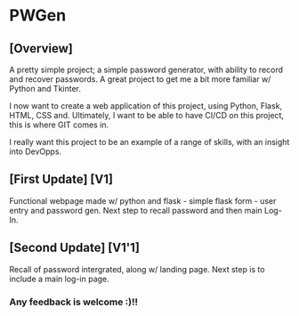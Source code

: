 # PWGen #
        


## [Overview] ##
A pretty simple project; a simple password generator, with ability to record and recover passwords. A great project to get me a bit more familiar w/ Python and Tkinter.

I now want to create a web application of this project, using Python, Flask, HTML, CSS and. Ultimately, I want to be able to have CI/CD on this project, this is where GIT comes in.

I really want this project to be an example of a range of skills, with an insight into DevOpps.

## [First Update] [V1] ##
Functional webpage made w/ python and flask - simple flask form - user entry and password gen. 
Next step to recall password and then main Log-In.

## [Second Update] [V1'1] ##
Recall of password intergrated, along w/ landing page. 
Next step is to include a main log-in page.




### Any feedback is welcome :)!! ###
